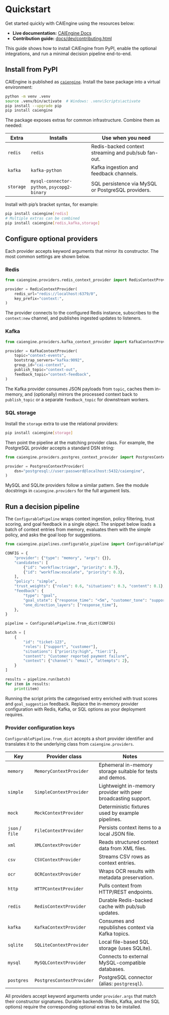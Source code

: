 # Quickstart

Get started quickly with CAIEngine using the resources below:

- **Live documentation:** [CAIEngine Docs](https://robo-meister.github.io/ai-context-framework/)
- **Contribution guide:** [docs/dev/contributing.html](../dev/contributing.html)

This guide shows how to install CAIEngine from PyPI, enable the optional
integrations, and run a minimal decision pipeline end-to-end.

## Install from PyPI

CAIEngine is published as [`caiengine`](https://pypi.org/project/caiengine/).
Install the base package into a virtual environment:

```bash
python -m venv .venv
source .venv/bin/activate  # Windows: .venv\Scripts\activate
pip install --upgrade pip
pip install caiengine
```

The package exposes extras for common infrastructure. Combine them as needed:

| Extra     | Installs | Use when you need |
|-----------|----------|-------------------|
| `redis`   | `redis`  | Redis-backed context streaming and pub/sub fan-out. |
| `kafka`   | `kafka-python` | Kafka ingestion and feedback channels. |
| `storage` | `mysql-connector-python`, `psycopg2-binary` | SQL persistence via MySQL or PostgreSQL providers. |

Install with pip’s bracket syntax, for example:

```bash
pip install caiengine[redis]
# Multiple extras can be combined
pip install caiengine[redis,kafka,storage]
```

## Configure optional providers

Each provider accepts keyword arguments that mirror its constructor. The most
common settings are shown below.

### Redis

```python
from caiengine.providers.redis_context_provider import RedisContextProvider

provider = RedisContextProvider(
    redis_url="redis://localhost:6379/0",
    key_prefix="context:",
)
```

The provider connects to the configured Redis instance, subscribes to the
`context:new` channel, and publishes ingested updates to listeners.

### Kafka

```python
from caiengine.providers.kafka_context_provider import KafkaContextProvider

provider = KafkaContextProvider(
    topic="context-events",
    bootstrap_servers="kafka:9092",
    group_id="cai-context",
    publish_topic="context-out",
    feedback_topic="context-feedback",
)
```

The Kafka provider consumes JSON payloads from `topic`, caches them in-memory,
and (optionally) mirrors the processed context back to `publish_topic` or a
separate `feedback_topic` for downstream workers.

### SQL storage

Install the `storage` extra to use the relational providers:

```bash
pip install caiengine[storage]
```

Then point the pipeline at the matching provider class. For example, the
PostgreSQL provider accepts a standard DSN string:

```python
from caiengine.providers.postgres_context_provider import PostgresContextProvider

provider = PostgresContextProvider(
    dsn="postgresql://user:password@localhost:5432/caiengine",
)
```

MySQL and SQLite providers follow a similar pattern. See the module docstrings
in `caiengine.providers` for the full argument lists.

## Run a decision pipeline

The `ConfigurablePipeline` wraps context ingestion, policy filtering, trust
scoring, and goal feedback in a single object. The snippet below loads a batch
of context entries from memory, evaluates them with the simple policy, and asks
the goal loop for suggestions.

```python
from caiengine.pipelines.configurable_pipeline import ConfigurablePipeline

CONFIG = {
    "provider": {"type": "memory", "args": {}},
    "candidates": [
        {"id": "workflow:triage", "priority": 0.7},
        {"id": "workflow:escalate", "priority": 0.3},
    ],
    "policy": "simple",
    "trust_weights": {"roles": 0.6, "situations": 0.3, "content": 0.1},
    "feedback": {
        "type": "goal",
        "goal_state": {"response_time": "<5m", "customer_tone": "supportive"},
        "one_direction_layers": ["response_time"],
    },
}

pipeline = ConfigurablePipeline.from_dict(CONFIG)

batch = [
    {
        "id": "ticket-123",
        "roles": ["support", "customer"],
        "situations": ["priority:high", "tier:1"],
        "content": "Customer reported payment failure",
        "context": {"channel": "email", "attempts": 2},
    }
]

results = pipeline.run(batch)
for item in results:
    print(item)
```

Running the script prints the categorised entry enriched with trust scores and
`goal_suggestion` feedback. Replace the in-memory provider configuration with
Redis, Kafka, or SQL options as your deployment requires.

### Provider configuration keys

`ConfigurablePipeline.from_dict` accepts a short provider identifier and
translates it to the underlying class from `caiengine.providers`.

| Key            | Provider class                              | Notes |
| -------------- | -------------------------------------------- | ----- |
| `memory`       | `MemoryContextProvider`                      | Ephemeral in-memory storage suitable for tests and demos. |
| `simple`       | `SimpleContextProvider`                      | Lightweight in-memory provider with peer broadcasting support. |
| `mock`         | `MockContextProvider`                        | Deterministic fixtures used by example pipelines. |
| `json` / `file`| `FileContextProvider`                        | Persists context items to a local JSON file. |
| `xml`          | `XMLContextProvider`                         | Reads structured context data from XML files. |
| `csv`          | `CSVContextProvider`                         | Streams CSV rows as context entries. |
| `ocr`          | `OCRContextProvider`                         | Wraps OCR results with metadata preservation. |
| `http`         | `HTTPContextProvider`                        | Pulls context from HTTP/REST endpoints. |
| `redis`        | `RedisContextProvider`                       | Durable Redis-backed cache with pub/sub updates. |
| `kafka`        | `KafkaContextProvider`                       | Consumes and republishes context via Kafka topics. |
| `sqlite`       | `SQLiteContextProvider`                      | Local file-based SQL storage (uses SQLite). |
| `mysql`        | `MySQLContextProvider`                       | Connects to external MySQL-compatible databases. |
| `postgres`     | `PostgresContextProvider`                    | PostgreSQL connector (alias: `postgresql`). |

All providers accept keyword arguments under `provider.args` that match their
constructor signatures. Durable backends (Redis, Kafka, and the SQL options)
require the corresponding optional extras to be installed.

